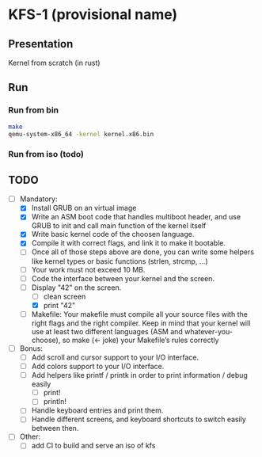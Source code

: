 # KFS-1 (provisional name)

## Presentation

Kernel from scratch (in rust)

## Run

### Run from bin

```bash
make
qemu-system-x86_64 -kernel kernel.x86.bin
```

### Run from iso (todo)

## TODO

- [ ] Mandatory:
  - [x] Install GRUB on an virtual image
  - [x] Write an ASM boot code that handles multiboot header, and use GRUB to init and call main function of the kernel itself
  - [x] Write basic kernel code of the choosen language.
  - [x] Compile it with correct flags, and link it to make it bootable.
  - [ ] Once all of those steps above are done, you can write some helpers like kernel types or basic functions (strlen, strcmp, ...)
  - [ ] Your work must not exceed 10 MB.
  - [ ] Code the interface between your kernel and the screen.
  - [ ] Display "42" on the screen.
    - [ ] clean screen
    - [x] print "42"
  - [ ] Makefile:
    Your makefile must compile all your source files with the right flags and the right compiler. Keep in mind that your kernel will use at least two different languages (ASM and whatever-you-choose), so make (<- joke) your Makefile’s rules correctly
- [ ] Bonus:
  - [ ] Add scroll and cursor support to your I/O interface.
  - [ ] Add colors support to your I/O interface.
  - [ ] Add helpers like printf / printk in order to print information / debug easily
    - [ ] print!
    - [ ] println!
  - [ ] Handle keyboard entries and print them.
  - [ ] Handle different screens, and keyboard shortcuts to switch easily between then.
- [ ] Other:
  - [ ] add CI to build and serve an iso of kfs
